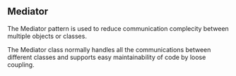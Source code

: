 ## Mediator
The Mediator pattern is used to reduce communication complecity between multiple objects or classes.

The Mediator class normally handles all the communications between different classes and supports
easy maintainability of code by loose coupling.
